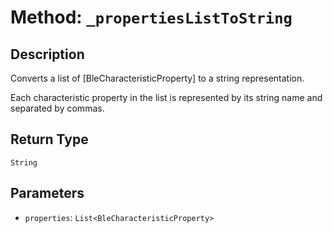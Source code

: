 # Method: `_propertiesListToString`

## Description

Converts a list of [BleCharacteristicProperty] to a string representation.

 Each characteristic property in the list is represented by its string name and separated by commas.

## Return Type
`String`

## Parameters

- `properties`: `List<BleCharacteristicProperty>`
